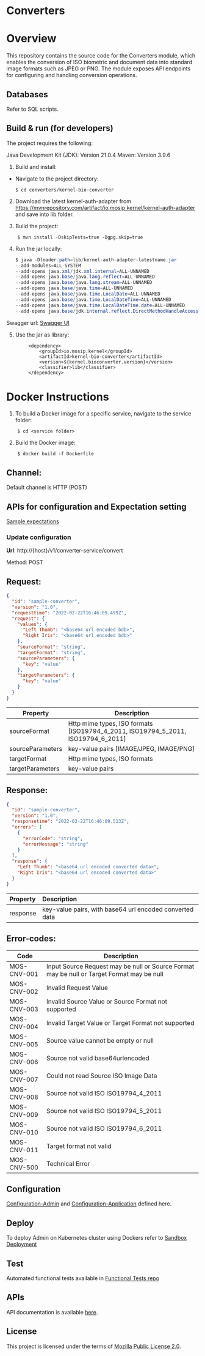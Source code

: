 # Converters

# Overview
This repository contains the source code for the Converters module, which enables the conversion of ISO biometric and document data into standard image formats such as JPEG or PNG. The module exposes API endpoints for configuring and handling conversion operations.

## Databases
Refer to SQL scripts.

## Build & run (for developers)

The project requires the following:

Java Development Kit (JDK): Version 21.0.4
Maven: Version 3.9.6

1. Build and install:
 - Navigate to the project directory:

    ```shell
    $ cd converters/kernel-bio-converter
    ```
2. Download the latest kernel-auth-adapter from https://mvnrepository.com/artifact/io.mosip.kernel/kernel-auth-adapter and save into lib folder.

3. Build the project:

```shell
    $ mvn install -DskipTests=true -Dgpg.skip=true
```
4. Run the jar locally:

    ```java
    $ java -Dloader.path=lib/kernel-auth-adapter-latestname.jar 
    --add-modules=ALL-SYSTEM 
    --add-opens java.xml/jdk.xml.internal=ALL-UNNAMED 
    --add-opens java.base/java.lang.reflect=ALL-UNNAMED 
    --add-opens java.base/java.lang.stream=ALL-UNNAMED 
    --add-opens java.base/java.time=ALL-UNNAMED
    --add-opens java.base/java.time.LocalDate=ALL-UNNAMED 
    --add-opens java.base/java.time.LocalDateTime=ALL-UNNAMED 
    --add-opens java.base/java.time.LocalDateTime.date=ALL-UNNAMED 
    --add-opens java.base/jdk.internal.reflect.DirectMethodHandleAccessor=ALL-UNNAMED  -jar target/latestjarname.jar.
    ```

Swagger url: [Swagger UI](http://localhost:8098/v1/converter-service/swagger-ui/index.html)

5. Use the jar as library:

```maven
		<dependency>
			<groupId>io.mosip.kernel</groupId>
			<artifactId>kernel-bio-converter</artifactId>
			<version>${kernel.bioconverter.version}</version>
			<classifier>lib</classifier>
		</dependency>
```

# Docker Instructions

1. To build a Docker image for a specific service, navigate to the service folder:

```shell
    $ cd <service folder>
```

2. Build the Docker image:

```shell
    $ docker build -f Dockerfile
```
        
## Channel:
Default channel is HTTP (POST)

## APIs for configuration and Expectation setting
[Sample expectations](./docs/sampleExpectations.md)

### Update configuration

**Url**: http://{host}/v1/converter-service/convert

Method: POST

## Request:

```json
{
  "id": "sample-converter",
  "version": "1.0",
  "requesttime": "2022-02-22T16:46:09.499Z",
  "request": {
    "values": {
      "Left Thumb": "<base64 url encoded bdb>",
      "Right Iris": "<base64 url encoded bdb>"
    },
    "sourceFormat": "string",
    "targetFormat": "string",
    "sourceParameters": {
      "key": "value"
    },
    "targetParameters": {
      "key": "value"
    }
  }
}
```

| Property              | Description                                                                      |
| ----------------------| ------------                                                                     |
| sourceFormat 			    | Http mime types, ISO formats [ISO19794_4_2011, ISO19794_5_2011, ISO19794_6_2011] |
| sourceParameters 		  | key-value pairs [IMAGE/JPEG, IMAGE/PNG]                                          |
| targetFormat 			    | Http mime types, ISO formats                                                     |
| targetParameters 		  | key-value pairs                                                                  |


## Response:
```json
{
  "id": "sample-converter",
  "version": "1.0",
  "responsetime": "2022-02-22T16:46:09.513Z",
  "errors": [
    {
      "errorCode": "string",
      "errorMessage": "string"
    }
  ],
  "response": {
    "Left Thumb": "<base64 url encoded converted data>",
    "Right Iris": "<base64 url encoded converted data>"
  }
}
```

| **Property** | **Description**                                            |
| :----------- | :--------------------------------------------------------- |
| response     | key-value pairs, with base64 url encoded converted data    |


## Error-codes:

| **Code** | **Description** |
|----|----|
| MOS-CNV-001 | Input Source Request may be null or Source Format may be null or Target Format may be null |
| MOS-CNV-002 | Invalid Request Value |
| MOS-CNV-003 | Invalid Source Value or Source Format not supported |
| MOS-CNV-004 | Invalid Target Value or Target Format not supported |
| MOS-CNV-005 | Source value cannot be empty or null |
| MOS-CNV-006 | Source not valid base64urlencoded |
| MOS-CNV-007 | Could not read Source ISO Image Data |
| MOS-CNV-008 | Source not valid ISO ISO19794_4_2011 |
| MOS-CNV-009 | Source not valid ISO ISO19794_5_2011 |
| MOS-CNV-010 | Source not valid ISO ISO19794_6_2011 |
| MOS-CNV-011 | Target format not valid |
| MOS-CNV-500 | Technical Error |


## Configuration

[Configuration-Admin](https://github.com/mosip/mosip-config/blob/develop/admin-default.properties) and [Configuration-Application](https://github.com/mosip/mosip-config/blob/develop/application-default.properties) defined here.

## Deploy
To deploy Admin on Kubernetes cluster using Dockers refer to [Sandbox Deployment](https://docs.mosip.io/1.2.0/deployment/sandbox-deploymen)

## Test
Automated functional tests available in [Functional Tests repo](https://github.com/mosip/mosip-functional-tests)

## APIs
API documentation is available [here](https://mosip.github.io/documentation/).

## License
This project is licensed under the terms of [Mozilla Public License 2.0](LICENSE).